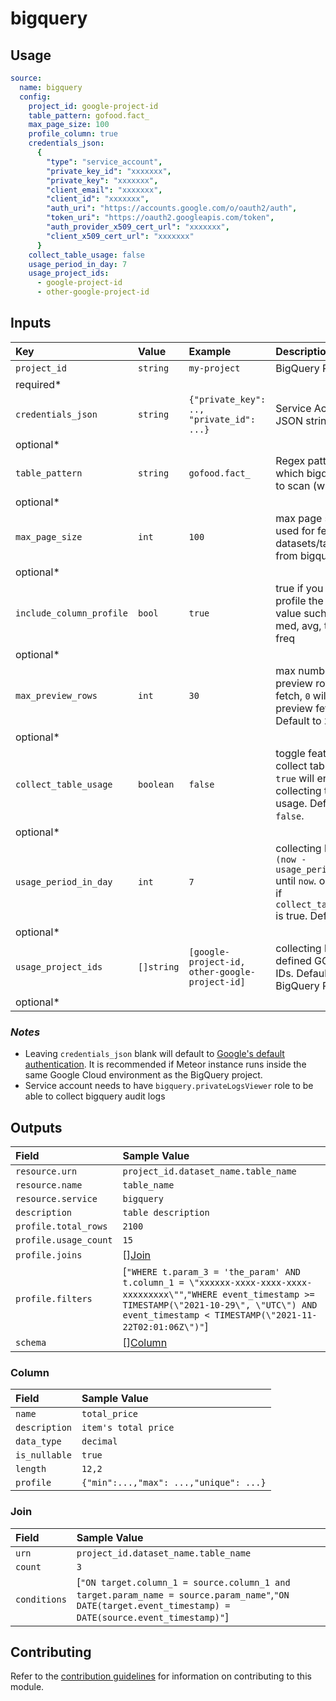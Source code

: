 # bigquery

## Usage

```yaml
source:
  name: bigquery
  config:
    project_id: google-project-id
    table_pattern: gofood.fact_
    max_page_size: 100
    profile_column: true
    credentials_json:
      {
        "type": "service_account",
        "private_key_id": "xxxxxxx",
        "private_key": "xxxxxxx",
        "client_email": "xxxxxxx",
        "client_id": "xxxxxxx",
        "auth_uri": "https://accounts.google.com/o/oauth2/auth",
        "token_uri": "https://oauth2.googleapis.com/token",
        "auth_provider_x509_cert_url": "xxxxxxx",
        "client_x509_cert_url": "xxxxxxx"
      }
    collect_table_usage: false
    usage_period_in_day: 7
    usage_project_ids:
      - google-project-id
      - other-google-project-id
```

## Inputs

| Key                      | Value      | Example                                        | Description                                                                                                                  |     |
|:-------------------------|:-----------|:-----------------------------------------------|:-----------------------------------------------------------------------------------------------------------------------------|:----|
| `project_id`             | `string`   | `my-project`                                   | BigQuery Project ID                                                                                                          | *   |
| required*                |            |                                                |                                                                                                                              |     |
| `credentials_json`       | `string`   | `{"private_key": .., "private_id": ...}`       | Service Account in JSON string                                                                                               | *   |
| optional*                |            |                                                |                                                                                                                              |     |
| `table_pattern`          | `string`   | `gofood.fact_`                                 | Regex pattern to filter which bigquery table to scan (whitelist)                                                             | *   |
| optional*                |            |                                                |                                                                                                                              |     |
| `max_page_size`          | `int`      | `100`                                          | max page size hint used for fetching datasets/tables/rows from bigquery                                                      | *   |
| optional*                |            |                                                |                                                                                                                              |     |
| `include_column_profile` | `bool`     | `true`                                         | true if you want to profile the column value such min, max, med, avg, top, and freq                                          | *   |
| optional*                |            |                                                |                                                                                                                              |     |
| `max_preview_rows`       | `int`      | `30`                                           | max number of preview rows to fetch, `0` will skip preview fetching. Default to `30`.                                        | *   |
| optional*                |            |                                                |                                                                                                                              |     |
| `collect_table_usage`    | `boolean`  | `false`                                        | toggle feature to collect table usage, `true` will enable collecting table usage. Default to `false`.                        | *   |
| optional*                |            |                                                |                                                                                                                              |     |
| `usage_period_in_day`    | `int`      | `7`                                            | collecting log from `(now - usage_period_in_day)` until `now`. only matter if `collect_table_usage` is true. Default to `7`. | *   |
| optional*                |            |                                                |                                                                                                                              |     |
| `usage_project_ids`      | `[]string` | `[google-project-id, other-google-project-id]` | collecting log from defined GCP Project IDs. Default to BigQuery Project ID.                                                 | *   |
| optional*                |            |                                                |                                                                                                                              |     |

### *Notes*

- Leaving `credentials_json` blank will default
  to [Google's default authentication](https://cloud.google.com/docs/authentication/production#automatically). It is
  recommended if Meteor instance runs inside the same Google Cloud environment as the BigQuery project.
- Service account needs to have `bigquery.privateLogsViewer` role to be able to collect bigquery audit logs

## Outputs

| Field                 | Sample Value                                                                                                                                                                                                       |
|:----------------------|:-------------------------------------------------------------------------------------------------------------------------------------------------------------------------------------------------------------------|
| `resource.urn`        | `project_id.dataset_name.table_name`                                                                                                                                                                               |
| `resource.name`       | `table_name`                                                                                                                                                                                                       |
| `resource.service`    | `bigquery`                                                                                                                                                                                                         |
| `description`         | `table description`                                                                                                                                                                                                |
| `profile.total_rows`  | `2100`                                                                                                                                                                                                             |
| `profile.usage_count` | `15`                                                                                                                                                                                                               |
| `profile.joins`       | [][Join](#Join)                                                                                                                                                                                                    |
| `profile.filters`     | [`"WHERE t.param_3 = 'the_param' AND t.column_1 = \"xxxxxx-xxxx-xxxx-xxxx-xxxxxxxxx\""`,`"WHERE event_timestamp >= TIMESTAMP(\"2021-10-29\", \"UTC\") AND event_timestamp < TIMESTAMP(\"2021-11-22T02:01:06Z\")"`] |
| `schema`              | [][Column](#column)                                                                                                                                                                                                |

### Column

| Field         | Sample Value                           |
|:--------------|:---------------------------------------|
| `name`        | `total_price`                          |
| `description` | `item's total price`                   |
| `data_type`   | `decimal`                              |
| `is_nullable` | `true`                                 |
| `length`      | `12,2`                                 |
| `profile`     | `{"min":...,"max": ...,"unique": ...}` |

### Join

| Field        | Sample Value                                                                                                                                            |
|:-------------|:--------------------------------------------------------------------------------------------------------------------------------------------------------|
| `urn`        | `project_id.dataset_name.table_name`                                                                                                                    |
| `count`      | `3`                                                                                                                                                     |
| `conditions` | [`"ON target.column_1 = source.column_1 and target.param_name = source.param_name"`,`"ON DATE(target.event_timestamp) = DATE(source.event_timestamp)"`] |

## Contributing

Refer to the [contribution guidelines](../../../docs/docs/contribute/guide.md#adding-a-new-extractor) for information on
contributing to this module.
